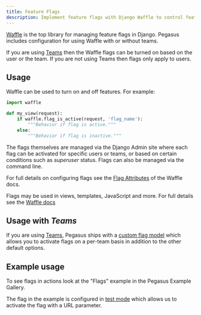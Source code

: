 ```yaml
---
title: Feature Flags
description: Implement feature flags with Django Waffle to control feature rollouts, A/B testing, and user-specific or team-based feature access.
---
```


[Waffle][waffle] is the top library for managing feature flags in Django. Pegasus includes configuration
for using Waffle with or without teams.

If you are using [Teams](/teams) then the Waffle flags can be turned on based on the user or the team.
If you are not using Teams then flags only apply to users.

[waffle]: https://waffle.readthedocs.io/en/stable/

## Usage

Waffle can be used to turn on and off features. For example:

```python
import waffle

def my_view(request):
    if waffle.flag_is_active(request, 'flag_name'):
        """Behavior if flag is active."""
    else:
        """Behavior if flag is inactive."""
```

The flags themselves are managed via the Django Admin site where each flag can be activated for specific
users or teams, or based on certain conditions such as *superuser* status. Flags can also be managed
via the command line.

For full details on configuring flags see the [Flag Attributes][flag-attribs] of the Waffle docs.

[flag-attribs]: https://waffle.readthedocs.io/en/stable/types/flag.html#flag-attributes

Flags may be used in views, templates, JavaScript and more. For full details see the [Waffle docs][waffle-usage]

[waffle-usage]: https://waffle.readthedocs.io/en/stable/usage/index.html

## Usage with *Teams*

If you are using [Teams](/teams), Pegasus ships with a [custom flag model][custom-model] which allows you
to activate flags on a per-team basis in addition to the other default options.

[custom-model]: https://waffle.readthedocs.io/en/stable/types/flag.html#custom-flag-models

## Example usage

To see flags in actions look at the "Flags" example in the Pegasus Example Gallery.

The flag in the example is configured in [test mode][test-mode] which allows us to activate the
flag with a URL parameter.

[test-mode]: https://waffle.readthedocs.io/en/stable/testing/user.html
